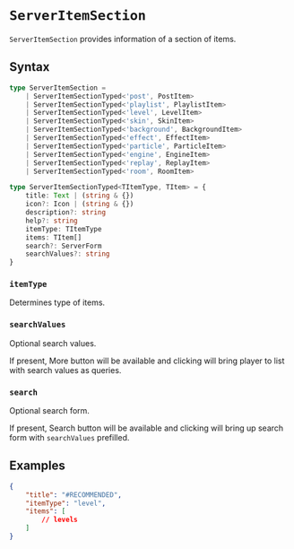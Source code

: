 # `ServerItemSection`

`ServerItemSection` provides information of a section of items.

## Syntax

```ts
type ServerItemSection =
    | ServerItemSectionTyped<'post', PostItem>
    | ServerItemSectionTyped<'playlist', PlaylistItem>
    | ServerItemSectionTyped<'level', LevelItem>
    | ServerItemSectionTyped<'skin', SkinItem>
    | ServerItemSectionTyped<'background', BackgroundItem>
    | ServerItemSectionTyped<'effect', EffectItem>
    | ServerItemSectionTyped<'particle', ParticleItem>
    | ServerItemSectionTyped<'engine', EngineItem>
    | ServerItemSectionTyped<'replay', ReplayItem>
    | ServerItemSectionTyped<'room', RoomItem>

type ServerItemSectionTyped<TItemType, TItem> = {
    title: Text | (string & {})
    icon?: Icon | (string & {})
    description?: string
    help?: string
    itemType: TItemType
    items: TItem[]
    search?: ServerForm
    searchValues?: string
}
```

### `itemType`

Determines type of items.

### `searchValues`

Optional search values.

If present, More button will be available and clicking will bring player to list with search values as queries.

### `search`

Optional search form.

If present, Search button will be available and clicking will bring up search form with `searchValues` prefilled.

## Examples

```json
{
    "title": "#RECOMMENDED",
    "itemType": "level",
    "items": [
        // levels
    ]
}
```
